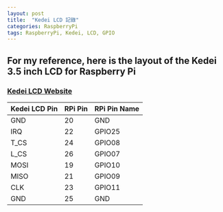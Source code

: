 ```yaml
---
layout: post
title:  "Kedei LCD 記錄"
categories: RaspberryPi
tags: RaspberryPi, Kedei, LCD, GPIO
---
```

## For my reference, here is the layout of the Kedei 3.5 inch LCD for Raspberry Pi

### [Kedei LCD Website][kedei-site]

| Kedei LCD Pin | RPi Pin | RPi Pin Name |
|---------------|---------|--------------|
| GND           | 20      | GND          |
| IRQ           | 22      | GPIO25       |
| T_CS          | 24      | GPIO08       |
| L_CS          | 26      | GPIO07       |
| MOSI          | 19      | GPIO10       |
| MISO          | 21      | GPIO09       |
| CLK           | 23      | GPIO11       |
| GND           | 25      | GND          |

[kedei-site]: http://www.kedei.net/
